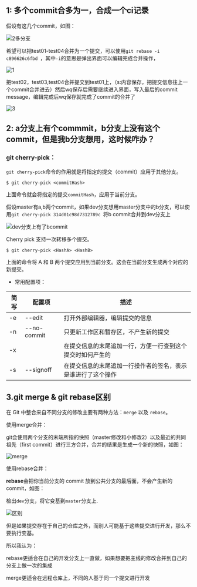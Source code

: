 

## 1: 多个commit合多为一，合成一个ci记录

假设有这几个commit，如图：

![2多分支](E:\internship\note\git\image\2多分支.png)

希望可以把test01-test04合并为一个提交，可以使用`git rebase -i c896626c6fbd `，其中`-i`的意思是弹出界面可以编辑完成合并操作，

![1](E:\internship\img\1.png)

把test02，test03,test04合并提交到test01上，（s:内容保存，把提交信息往上一个commit合并进去）然后wq保存后需要继续进入界面，写入最后的commit message，编辑完成后wq保存就完成了commit的合并了

![3](E:\internship\img\3.png)

## 2: a分支上有个commmit，b分支上没有这个commit，但是我b分支想用，这时候咋办？

### git cherry-pick：

`git cherry-pick`命令的作用就是将指定的提交（commit）应用于其他分支。

```
$ git cherry-pick <commitHash>
```

上面命令就会将指定的提交`commitHash`，应用于当前分支。

假设master有a,b两个commit，如果dev分支想用master分支中的b分支，可以使用`git cherry-pick 314d01c98d7312789c `将b commit合并到dev分支上

![dev分支上有了bcommit](E:\internship\img\合并\dev分支上有了bcommit.png)

Cherry pick 支持一次转移多个提交。

```
$ git cherry-pick <HashA> <HashB>
```

上面的命令将 A 和 B 两个提交应用到当前分支。这会在当前分支生成两个对应的新提交。

+ 常用配置项：

| 简写 | 配置项      | 描述                                                         |
| ---- | ----------- | ------------------------------------------------------------ |
| -e   | --edit      | 打开外部编辑器，编辑提交的信息                               |
| -n   | --no-commit | 只更新工作区和暂存区，不产生新的提交                         |
| -x   |             | 在提交信息的末尾追加一行，方便一行查到这个提交时如何产生的   |
| -s   | --signoff   | 在提交信息的末尾追加一行操作者的签名，表示是谁进行了这个操作 |

## 3.git merge & git rebase区别

在 Git 中整合来自不同分支的修改主要有两种方法：`merge` 以及 `rebase`。

使用merge合并：

git会使用两个分支的末端所指的快照（master修改和小修改2）以及最近的共同祖先（first commit）进行三方合并，合并的结果是生成一个新的快照，如图：

![merge](E:\internship\img\合并\merge.png)

使用rebase合并：

**rebase**会把你当前分支的 commit 放到公共分支的最后面，不会产生新的commit，如图：

检出`dev`分支，将它变基到`master`分支上.

![区别](E:\internship\img\合并\区别.png)

但是如果提交存在于自己的仓库之外，而别人可能基于这些提交进行开发，那么不要执行变基。

所以我认为：

rebase更适合在自己的开发分支上一直做，如果想要把主线的修改合并到自己的分支上做一次的集成

merge更适合在远程仓库上，不同的人基于同一个提交进行开发

